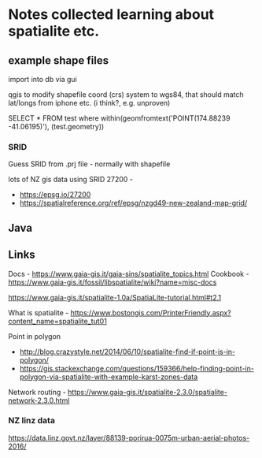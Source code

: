 # Notes collected learning about spatialite etc.


## example shape files

import into db via gui

qgis to modify shapefile coord (crs) system to wgs84, that should match lat/longs from iphone etc. (i think?, e.g. unproven)

SELECT * FROM test where within(geomfromtext('POINT(174.88239 -41.06195)'), (test.geometry))

### SRID

Guess SRID from .prj file - normally with shapefile

lots of NZ gis data using SRID 27200 - 

* https://epsg.io/27200
* https://spatialreference.org/ref/epsg/nzgd49-new-zealand-map-grid/

## Java


## Links

Docs - https://www.gaia-gis.it/gaia-sins/spatialite_topics.html
Cookbook - https://www.gaia-gis.it/fossil/libspatialite/wiki?name=misc-docs

https://www.gaia-gis.it/spatialite-1.0a/SpatiaLite-tutorial.html#t2.1

What is spatialite - https://www.bostongis.com/PrinterFriendly.aspx?content_name=spatialite_tut01

Point in polygon 

* http://blog.crazystyle.net/2014/06/10/spatialite-find-if-point-is-in-polygon/
* https://gis.stackexchange.com/questions/159366/help-finding-point-in-polygon-via-spatialite-with-example-karst-zones-data
 
Network routing - https://www.gaia-gis.it/spatialite-2.3.0/spatialite-network-2.3.0.html
 
### NZ linz data 

https://data.linz.govt.nz/layer/88139-porirua-0075m-urban-aerial-photos-2016/
